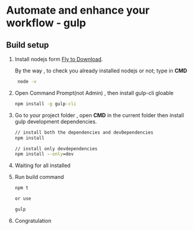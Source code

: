 # Automate and enhance your workflow - gulp

## Build setup

1. Install nodejs form  [Fly to Download](https://nodejs.org/en/).  

    By the way , to check you already installed nodejs or not;
    type in **CMD**
    ``` cmd
     node -v
    ```
2. Open Command Prompt(not Admin) , then install gulp-cli gloable
     ``` cmd
     npm install -g gulp-cli
     ```
3. Go to your project folder , open **CMD** in the current folder then install gulp development dependencies.
     ``` cmd
     // install both the dependencies and devDependencies
     npm install

     // install only devdependencies
     npm install --only=dev
     ```

4. Waiting for all installed
5. Run build command
   ``` cmd
   npm t

   or use

   gulp
   ```
6. Congratulation

